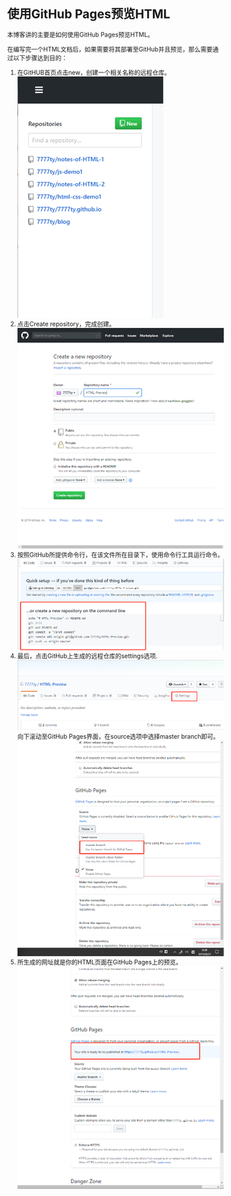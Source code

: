 # 使用GitHub Pages预览HTML

本博客讲的主要是如何使用GitHub Pages预览HTML。

在编写完一个HTML文档后，如果需要将其部署至GitHub并且预览，那么需要通过以下步骤达到目的：
1. 在GitHUB首页点击new，创建一个相关名称的远程仓库。![](1.png) 
2. 点击Create repository，完成创建。![](2.jpg)
3. 按照GitHub所提供命令行，在该文件所在目录下，使用命令行工具运行命令。![](3.png)
4. 最后，点击GitHub上生成的远程仓库的settings选项.![](4.jpg)
向下滚动至GitHub Pages界面，在source选项中选择master branch即可。![](5.jpg)
5. 所生成的网址就是你的HTML页面在GitHub Pages上的预览。![](6.jpg)